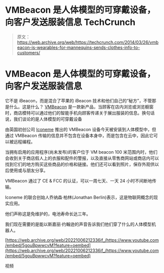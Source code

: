 # VMBeacon 是人体模型的可穿戴设备，向客户发送服装信息 TechCrunch

> 原文：<https://web.archive.org/web/https://techcrunch.com/2014/03/26/vmbeacon-is-wearables-for-mannequins-sends-clothes-info-to-customers/>

# VMBeacon 是人体模型的可穿戴设备，向客户发送服装信息

它不是 iBeacon，而是混合了苹果的 iBeacon 技术和他们自己的“秘方”，不管那是什么。这是什么？ [VMBeacon](https://web.archive.org/web/20221006212336/http://www.iconeme.com/) 是一款新产品，当顾客在店内浏览或浏览橱窗时，商店模特可以通过他们的智能手机向顾客传递关于展出服装的信息。换句话说，我们谈论的是人体模型的可穿戴设备

由英国初创公司 [Iconeme](https://web.archive.org/web/20221006212336/http://www.iconeme.com/) 推出的 VMBeacon 设备今天被安装到人体模型中，但通过 VMBeacon 传输的信息并不包含在设备本身中，而是包含在云中，因此它可以被远程编程。

当拥有启用的应用程序(尚未发布)的客户位于 VM beacon 100 米范围内时，他们会收到关于商店假人上的衣服和配件的警报，以及直接从零售商网站或商店内可以找到它们的地方购买这些商品的价格和链接。他们还可以看到照片，保存外观供以后使用或与朋友分享。

VMBeacon 通过了 CE & FCC 的认证，可以一周七天、一天 24 小时不间断地传输。

Iconeme 的联合创始人乔纳森·柏林(Jonathan Berlin)表示，这是物联网概念的现实应用。

他们声称这是免维护的，电池寿命长达三年。

我们现在需要的是能以斯嘉丽·约翰逊的声音告诉我们他们穿了什么的人体模型机器人。

[https://web.archive.org/web/20221006212336if_/https://www.youtube.com/embed/5gouBpwwcvM?feature=oembed](https://web.archive.org/web/20221006212336if_/https://www.youtube.com/embed/5gouBpwwcvM?feature=oembed)

视频